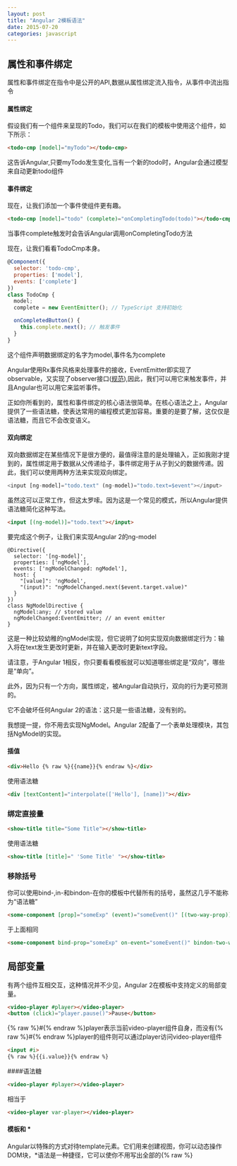 ```yaml
---
layout: post
title: "Angular 2模板语法"
date: 2015-07-20
categories: javascript
---
```


属性和事件绑定
------

属性和事件绑定在指令中是公开的API,数据从属性绑定流入指令，从事件中流出指令

#### 属性绑定

假设我们有一个组件来呈现的Todo，我们可以在我们的模板中使用这个组件，如下所示：

```html
<todo-cmp [model]="myTodo"></todo-cmp>
```

这告诉Angular,只要myTodo发生变化,当有一个新的todo时，Angular会通过模型来自动更新todo组件

#### 事件绑定

现在，让我们添加一个事件使组件更有趣。

```html
<todo-cmp [model]="todo" (complete)="onCompletingTodo(todo)"></todo-cmp>
```

当事件complete触发时会告诉Angular调用onCompletingTodo方法

现在，让我们看看TodoCmp本身。

```javascript
@Component({
  selector: 'todo-cmp',
  properties: ['model'],
  events: ['complete']
})
class TodoCmp {
  model;
  complete = new EventEmitter(); // TypeScript 支持初始化

  onCompletedButton() {
    this.complete.next(); // 触发事件
  }
}
```

这个组件声明数据绑定的名字为model,事件名为complete

Angular使用Rx事件风格来处理事件的接收，EventEmitter即实现了observable，又实现了observer接口([规范](https://github.com/jhusain/observable-spec)),因此，我们可以用它来触发事件，并且Angular也可以用它来监听事件。

正如你所看到的，属性和事件绑定的核心语法很简单。在核心语法之上，Angular提供了一些语法糖，使表达常用的编程模式更加容易。重要的是要了解，这仅仅是语法糖，而且它不会改变语义。

#### 双向绑定

双向数据绑定在某些情况下是很方便的，最值得注意的是处理输入，正如我刚才提到的，属性绑定用于数据从父传递给子，事件绑定用于从子到父的数据传递。因此，我们可以使用两种方法来实现双向绑定。

```javascript
<input [ng-model]="todo.text" (ng-model)="todo.text=$event"></input>
```

虽然这可以正常工作，但这太罗嗦。因为这是一个常见的模式，所以Angular提供语法糖简化这种写法。

```html
<input [(ng-model)]="todo.text"></input>
```

要完成这个例子，让我们来实现Angular 2的ng-model

```
@Directive({
  selector: '[ng-model]',
  properties: ['ngModel'],
  events: ['ngModelChanged: ngModel'],
  host: {
    "[value]": 'ngModel',
    "(input)": "ngModelChanged.next($event.target.value)"
  }
})
class NgModelDirective {
  ngModel:any; // stored value
  ngModelChanged:EventEmitter; // an event emitter
}
```

这是一种比较幼稚的ngModel实现，但它说明了如何实现双向数据绑定行为：输入将在text发生更改时更新，并在输入更改时更新text字段。

请注意，于Angular 1相反，你只要看看模板就可以知道哪些绑定是“双向”，哪些是“单向”。

此外，因为只有一个方向，属性绑定，被Angular自动执行，双向的行为更可预测的。

它不会破坏任何Angular 2的语法：这只是一些语法糖，没有别的。

我想提一提，你不用去实现NgModel。Angular 2配备了一个表单处理模块，其包括NgModel的实现。

#### 插值

```html
<div>Hello {% raw %}{{name}}{% endraw %}</div>
```

使用语法糖

```html
<div [textContent]="interpolate(['Hello'], [name])"></div>
```

### 绑定直接量

```html
<show-title title="Some Title"></show-title>
```

使用语法糖

```html
<show-title [title]=" 'Some Title' "></show-title>
```

### 移除括号

你可以使用bind-,in-和bindon-在你的模板中代替所有的括号，虽然这几乎不能称为“语法糖”

```html
<some-component [prop]="someExp" (event)="someEvent()" [(two-way-prop)]="someExp"></show-title>
```

于上面相同

```html
<some-component bind-prop="someExp" on-event="someEvent()" bindon-two-way-prop="someExp"></show-title>
```

局部变量
-------

有两个组件互相交互，这种情况并不少见，Angular 2在模板中支持定义的局部变量。

```html
<video-player #player></video-player>
<button (click)="player.pause()">Pause</button>
```

{% raw %}\#{% endraw %}player表示当前video-player组件自身，而没有{% raw %}\#{% endraw %}player的组件则可以通过player访问video-player组件

```html
<input #i>
{% raw %}{{i.value}}{% endraw %}
```

####语法糖

```html
<video-player #player></video-player>
```

相当于

```html
<video-player var-player></video-player>
```

#### 模板和 *

Angular以特殊的方式对待template元素。它们用来创建视图，你可以动态操作DOM块，*语法是一种捷径，它可以使你不用写出全部的{% raw %}<template>{% endraw %}元素，让我告诉你它是如何工作。

假设我们呈现Todo列表组件。

```html
<todo-cmp *ng-for="#t of todos; #i=index" [model]="t" [index]="t"></todo-cmp>
```

去除语法糖后变为

```html
<todo-cmp template="ng-for #item of items; #i=index" [model]="t" [index]="i"></todo-cmp>
```

再一次去除语法糖后变为

```html
<template ng-for #item="$implicit" [ng-for-of]="items" #i="index">
  <todo-cmp [model]="t" [index]="t"></todo-cmp>
</template>
```

该ngFor指令在视图上会创建$implicit和$index变量并绑定到模板上，在模板元素上声明的所有变量只能在元素内提供,这就是为什么以下是不正确

```html
<todo-cmp *ng-for="#t of todos"></todo-cmp>
{% raw %}{{t}}{% endraw %} <!-- t cannot be referenced here -->
```

你需要重点理解的是，当你建立你自己的指令来处理视图时，你的 * syntax 语法能扩展成什么。例如，如果你看ngfor，你会发现它有ngforof属性，但是没有of属性。

为什么不对ng-for自定义语法，象angular 1一样呢？这有几个很好的理由。有自定义语法意味着你必须知道这个微语言如何操作。这也意味着在工具（例如，IDE和LInter）中不能理解你的模板而且并不能提供自动完成和重构。

### web组件和原生元素

在这篇博客我谈到了一切的内容 - 局部变量，属性和事件绑定 - 对于web组件和标准的html元素来讲使用方式是完全相同

我可以用Web组件更换TodoCmp，仍然使用相同方式与它进行交互。

```html
<todo-cmp [model]="todo" (completed)="onCompletingTodo(todo)"></todo-cmp>
```

我可以用Web组件更换视频播放器，仍然使用相同方式与它进行交互。

```html
<video-player #player></video-player>
<button (click)="player.pause()">Pause</button>
```

这将变得极为重要，因为更多的组件库可用。当运行在非Angular组件上也很重要(这是Angular 2目标之一)，否者你不得不把每一个原生组件包装成一个Angular 2组件，那真的很糟糕。Angular 2你可以直接使用任何本地组件，使用相同的语法，只有当你例如想使用依赖注入时，可将它包装为Angular组件

###设计目标

我希望你能明白在Angular 2里模板语法是怎么运作的.现在，我想来讨论一下为什么它用这种方式运作？它这么设计的目的是什么？

我们的主要设计目标是使模板更加清晰，开发者在不知如果使用指令情况也能够理解和重构模板，以及指令是如何工作的。

```html
<component [property1]="name" property2="name"></component>
```

不管组件元素是什么，property1是指向一个name变量的属性 property2属性只表示一个name字符串，你也需要知道，组件的property2属性无法更新，property1属性绑定更新是从父到子。

```html
<component [(property1)]="name"></component>
```

在这里，我们可以看到，name可以被更新，因为我们使用[()]语法

同样，你可以告诉在模板中定义了哪些变量，来看这里的*nf-for

```html
<todo-cmp *ng-for="#t of todos"></todo-cmp>
```

其次，我们希望有丰富的开发工具，在下面的列子中，工具可以静态地推断出第一个index是组件上的字段，而第2个index是ng-for输出的局部变量

```html
{% raw %}{{index}}{% endraw %}
<div *ng-for="#item of items; var index=index">
  {% raw %}{{index}{% endraw %}
</div>
```

这就是其中的一个Angular 2模板的实例分析。由于IDE可以分析模板，所以他们可以提供自动完成和重构。

最后，我们要本地组件和web组件无缝集成。这意味着Angular 不能有特殊的特定事件（例如，ng-click），而必须提供通用机制，更新任何属性或监听任何事件。
